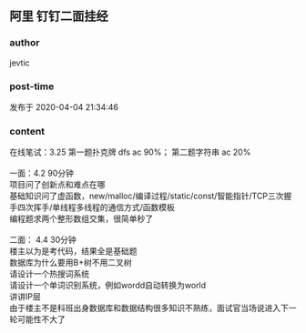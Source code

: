 ## 阿里 钉钉二面挂经
### author 
jevtic
### post-time 

发布于  2020-04-04 21:34:46
### content 
<div class="post-topic-des nc-post-content">
 <div>
  在线笔试：3.25 第一题扑克牌 dfs ac 90%； 第二题字符串 ac 20%
 </div>
 <div>
  <br/>
 </div>
 <div>
  一面：4.2 90分钟
 </div>
 <div>
  项目问了创新点和难点在哪
  <br/>
 </div>
 <div>
  基础知识问了虚函数，new/malloc/编译过程/static/const/智能指针/TCP三次握手四次挥手/单线程多线程的通信方式/函数模板
 </div>
 <div>
  编程题求两个整形数组交集，很简单秒了
 </div>
 <div>
  <br/>
 </div>
 <div>
  二面： 4.4 30分钟
 </div>
 <div>
  楼主以为是考代码，结果全是基础题
 </div>
 <div>
  数据库为什么要用B+树不用二叉树
 </div>
 <div>
  请设计一个热搜词系统
 </div>
 <div>
  请设计一个单词识别系统，例如wordd自动转换为world
 </div>
 <div>
  讲讲IP层
 </div>
 <div>
  由于楼主不是科班出身数据库和数据结构很多知识不熟练，面试官当场说进入下一轮可能性不大了
  <br/>
 </div>
</div>
